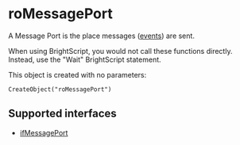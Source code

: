 roMessagePort
=============

A Message Port is the place messages ([events](/docs/developer-program/core-concepts/event-loops.md)) are sent.

When using BrightScript, you would not call these functions directly. Instead, use the "Wait" BrightScript statement.

This object is created with no parameters:

`CreateObject("roMessagePort")`

Supported interfaces
--------------------

*   [ifMessagePort](/docs/references/brightscript/interfaces/ifmessageport.md "ifMessagePort")